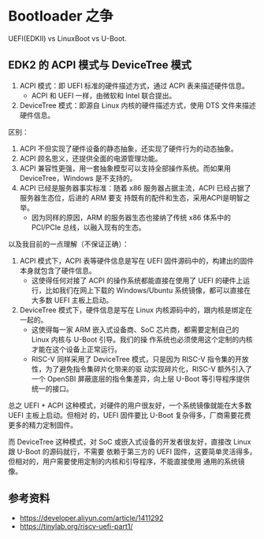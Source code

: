 # Bootloader 之争

UEFI(EDKII) vs LinuxBoot vs U-Boot.

## EDK2 的 ACPI 模式与 DeviceTree 模式

1. ACPI 模式：即 UEFI 标准的硬件描述方式，通过 ACPI 表来描述硬件信息。
   - ACPI 和 UEFI 一样，由微软和 Intel 联合提出。
1. DeviceTree 模式：即源自 Linux 内核的硬件描述方式，使用 DTS 文件来描述硬件信息。

区别：

1. ACPI 不但实现了硬件设备的静态抽象，还实现了硬件行为的动态抽象。
2. ACPI 顾名思义，还提供全面的电源管理功能。
3. ACPI 兼容性更强，用一套抽象模型可以支持全部操作系统。而如果用 DeviceTree，Windows 是不支持的。
4. ACPI 已经是服务器事实标准：随着 x86 服务器占据主流，ACPI 已经占据了服务器生态位，后进的 ARM 要支
   持既有的配件和生态，采用ACPI是明智之举。
   - 因为同样的原因，ARM 的服务器生态也接纳了传统 x86 体系中的 PCI/PCIe 总线，以融入现有的生态。

以及我目前的一点理解（不保证正确）：

1. ACPI 模式下，ACPI 表等硬件信息是写在 UEFI 固件源码中的，构建出的固件本身就包含了硬件信息。
   - 这使得任何对接了 ACPI 的操作系统都能直接在使用了 UEFI 的硬件上运行，比如我们在网上下载的
     Windows/Ubuntu 系统镜像，都可以直接在大多数 UEFI 主板上启动。
2. DeviceTree 模式下，硬件信息是写在 Linux 内核源码中的，跟内核是绑定在一起的。
   - 这使得每一家 ARM 嵌入式设备商、SoC 芯片商，都需要定制自己的 Linux 内核与 U-Boot 引导。我们的操
     作系统也必须使用这个定制的内核才能在这个设备上正常运行。
   - RISC-V 同样采用了 DeviceTree 模式，只是因为 RISC-V 指令集的开放性，为了避免指令集碎片化带来的驱
     动实现碎片化，RISC-V 额外引入了一个 OpenSBI 屏蔽底层的指令集差异，向上层 U-Boot 等引导程序提供
     统一的接口。

总之 UEFI + ACPI 这种模式，对硬件的用户很友好，一个系统镜像就能在大多数 UEFI 主板上启动。但相对
的，UEFI 固件要比 U-Boot 复杂得多，厂商需要花费更多的精力定制固件。

而 DeviceTree 这种模式，对 SoC 或嵌入式设备的开发者很友好，直接改 Linux 跟 U-Boot 的源码就行，不需要
依赖于第三方的 UEFI 固件，这要简单灵活得多。但相对的，用户需要使用定制的内核和引导程序，不能直接使用
通用的系统镜像。

## 参考资料

- https://developer.aliyun.com/article/1411292
- https://tinylab.org/riscv-uefi-part1/
